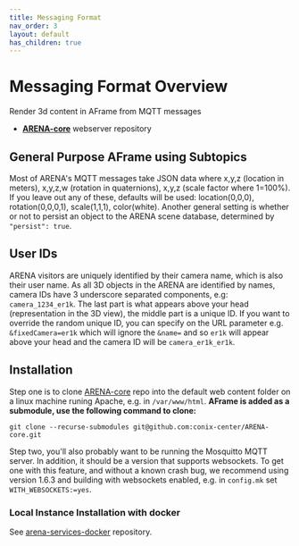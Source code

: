 ```yaml
---
title: Messaging Format
nav_order: 3
layout: default
has_children: true
---
```


# Messaging Format Overview
Render 3d content in AFrame from MQTT messages
- [**ARENA-core**](https://github.com/conix-center/ARENA-core) webserver repository

## General Purpose AFrame using Subtopics
Most of ARENA's MQTT messages take JSON data where x,y,z (location in meters), x,y,z,w (rotation in quaternions), x,y,z (scale factor where 1=100%).
If you leave out any of these, defaults will be used: location(0,0,0), rotation(0,0,0,1), scale(1,1,1), color(white). Another general setting is whether or not to persist an object to the ARENA scene database, determined by `"persist": true`.

## User IDs
ARENA visitors are uniquely identified by their camera name, which is also their user name. As all 3D objects in the ARENA are identified by names, camera IDs have 3 underscore separated components, e.g: `camera_1234_er1k`. The last part is what appears above your head (representation in the 3D view), the middle part is a unique ID. If you want to override the random unique ID, you can specify on the URL parameter e.g. `&fixedCamera=er1k` which will ignore the `&name=` and so `er1k` will appear above your head and the camera ID will be `camera_er1k_er1k`.

## Installation
Step one is to clone [ARENA-core](https://github.com:conix-center/ARENA-core) repo into the default web content folder on a linux machine runing Apache, e.g. in `/var/www/html`.
**AFrame is added as a submodule, use the following command to clone:**

`git clone --recurse-submodules git@github.com:conix-center/ARENA-core.git`

Step two, you'll also probably want to be running the Mosquitto MQTT server. In addition, it should be a version that supports websockets. To get one with this feature, and without a known crash bug, we recommend using version 1.6.3 and building with websockets enabled, e.g. in `config.mk` set `WITH_WEBSOCKETS:=yes`.

### Local Instance Installation with docker
See [arena-services-docker](https://github.com/conix-center/arena-services-docker) repository.
